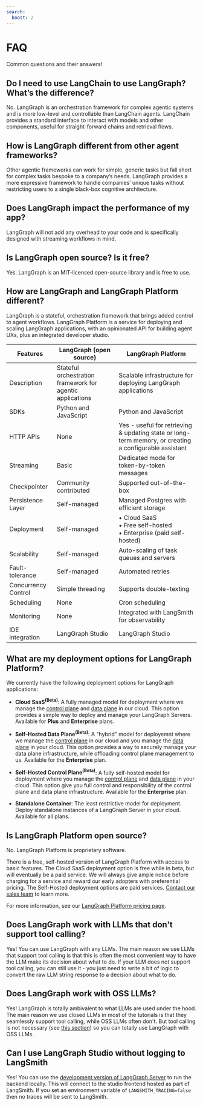 ```yaml
---
search:
  boost: 2
---
```


# FAQ

Common questions and their answers!

## Do I need to use LangChain to use LangGraph? What’s the difference?

No. LangGraph is an orchestration framework for complex agentic systems and is more low-level and controllable than LangChain agents. LangChain provides a standard interface to interact with models and other components, useful for straight-forward chains and retrieval flows.

## How is LangGraph different from other agent frameworks?

Other agentic frameworks can work for simple, generic tasks but fall short for complex tasks bespoke to a company’s needs. LangGraph provides a more expressive framework to handle companies’ unique tasks without restricting users to a single black-box cognitive architecture.

## Does LangGraph impact the performance of my app?

LangGraph will not add any overhead to your code and is specifically designed with streaming workflows in mind.

## Is LangGraph open source? Is it free?

Yes. LangGraph is an MIT-licensed open-source library and is free to use.

## How are LangGraph and LangGraph Platform different?

LangGraph is a stateful, orchestration framework that brings added control to agent workflows. LangGraph Platform is a service for deploying and scaling LangGraph applications, with an opinionated API for building agent UXs, plus an integrated developer studio.

| Features            | LangGraph (open source)                                   | LangGraph Platform                                                                                     |
|---------------------|-----------------------------------------------------------|--------------------------------------------------------------------------------------------------------|
| Description         | Stateful orchestration framework for agentic applications | Scalable infrastructure for deploying LangGraph applications                                           |
| SDKs                | Python and JavaScript                                     | Python and JavaScript                                                                                  |
| HTTP APIs           | None                                                      | Yes - useful for retrieving & updating state or long-term memory, or creating a configurable assistant |
| Streaming           | Basic                                                     | Dedicated mode for token-by-token messages                                                             |
| Checkpointer        | Community contributed                                     | Supported out-of-the-box                                                                               |
| Persistence Layer   | Self-managed                                              | Managed Postgres with efficient storage                                                                |
| Deployment          | Self-managed                                              | • Cloud SaaS <br> • Free self-hosted <br> • Enterprise (paid self-hosted)                      |
| Scalability         | Self-managed                                              | Auto-scaling of task queues and servers                                                                |
| Fault-tolerance     | Self-managed                                              | Automated retries                                                                                      |
| Concurrency Control | Simple threading                                          | Supports double-texting                                                                                |
| Scheduling          | None                                                      | Cron scheduling                                                                                        |
| Monitoring          | None                                                      | Integrated with LangSmith for observability                                                            |
| IDE integration     | LangGraph Studio                                          | LangGraph Studio                                                                                       |

## What are my deployment options for LangGraph Platform?

We currently have the following deployment options for LangGraph applications:

- **Cloud SaaS<sup>(Beta)**: A fully managed model for deployment where we manage the [control plane](./langgraph_control_plane.md) and [data plane](./langgraph_data_plane.md) in our cloud. This option provides a simple way to deploy and manage your LangGraph Servers. Available for **Plus** and **Enterprise** plans.

- **Self-Hosted Data Plane<sup>(Beta)</sup>**: A "hybrid" model for deployemnt where we manage the [control plane](./langgraph_control_plane.md) in our cloud and you manage the [data plane](./langgraph_data_plane.md) in your cloud. This option provides a way to securely manage your data plane infrastructure, while offloading control plane management to us. Available for the **Enterprise** plan.

- **Self-Hosted Control Plane<sup>(Beta)</sup>**: A fully self-hosted model for deployment where you manage the [control plane](./langgraph_control_plane.md) and [data plane](./langgraph_data_plane.md) in your cloud. This option give you full control and responsibility of the control plane and data plane infrastructure. Available for the **Enterprise** plan.

- **Standalone Container**: The least restrictive model for deployment. Deploy standalone instances of a LangGraph Server in your cloud. Available for all plans.

## Is LangGraph Platform open source?

No. LangGraph Platform is proprietary software.

There is a free, self-hosted version of LangGraph Platform with access to basic features. The Cloud SaaS deployment option is free while in beta, but will eventually be a paid service. We will always give ample notice before charging for a service and reward our early adopters with preferential pricing. The Self-Hosted deployment options are paid services. [Contact our sales team](https://www.langchain.com/contact-sales) to learn more.

For more information, see our [LangGraph Platform pricing page](https://www.langchain.com/pricing-langgraph-platform).

## Does LangGraph work with LLMs that don't support tool calling?

Yes! You can use LangGraph with any LLMs. The main reason we use LLMs that support tool calling is that this is often the most convenient way to have the LLM make its decision about what to do. If your LLM does not support tool calling, you can still use it - you just need to write a bit of logic to convert the raw LLM string response to a decision about what to do.

## Does LangGraph work with OSS LLMs?

Yes! LangGraph is totally ambivalent to what LLMs are used under the hood. The main reason we use closed LLMs in most of the tutorials is that they seamlessly support tool calling, while OSS LLMs often don't. But tool calling is not necessary (see [this section](#does-langgraph-work-with-llms-that-dont-support-tool-calling)) so you can totally use LangGraph with OSS LLMs.

## Can I use LangGraph Studio without logging to LangSmith

Yes! You can use the [development version of LangGraph Server](../tutorials/langgraph-platform/local-server.md) to run the backend locally.
This will connect to the studio frontend hosted as part of LangSmith.
If you set an environment variable of `LANGSMITH_TRACING=false` then no traces will be sent to LangSmith.